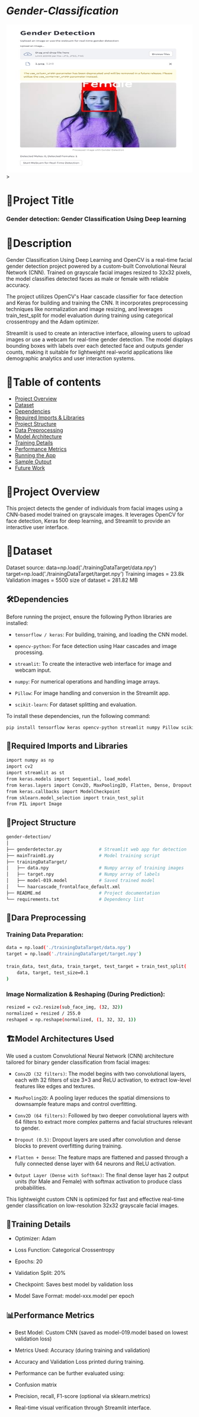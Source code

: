 # *Gender-Classification*
<img src="gender detection (2).jpeg" alt="Gender Detection Sample Output" width="800" height="400">>
# 📑Project Title  
### Gender detection: Gender Classification Using Deep learning
# 📌Description
Gender Classification Using Deep Learning and OpenCV is a real-time facial gender detection project powered by a custom-built Convolutional Neural Network (CNN). Trained on grayscale facial images resized to 32x32 pixels, the model classifies detected faces as male or female with reliable accuracy.

The project utilizes OpenCV's Haar cascade classifier for face detection and Keras for building and training the CNN. It incorporates preprocessing techniques like normalization and image resizing, and leverages train_test_split for model evaluation during training using categorical crossentropy and the Adam optimizer.

Streamlit is used to create an interactive interface, allowing users to upload images or use a webcam for real-time gender detection. The model displays bounding boxes with labels over each detected face and outputs gender counts, making it suitable for lightweight real-world applications like demographic analytics and user interaction systems.
# 📌Table of contents
- [Project Overview](#project-Overview)
- [Dataset](#datasets)
- [Dependencies](#dependencies)
- [Required Imports & Libraries](#required-imports-Libraries)
- [Project Structure](#project-Structure)
- [Data Preprocessing](#data-Preprocessing)
- [Model Architecture](#model-architecture)
- [Training Details](#training-Details)
- [Performance Metrics](#performance-Metrics)
- [Running the App](#running-the-App)
- [Sample Output](#sample-Output)
- [Future Work](#future-Work)
# 📌Project Overview
This project detects the gender of individuals from facial images using a CNN-based model trained on grayscale images. It leverages OpenCV for face detection, Keras for deep learning, and Streamlit to provide an interactive user interface.

# 📂Dataset
Dataset source:
data=np.load('./trainingDataTarget/data.npy')
target=np.load('./trainingDataTarget/target.npy')
Training images = 23.8k
Validation images = 5500
size of dataset = 281.82 MB

## 🛠️Dependencies
Before running the project, ensure the following Python libraries are installed:

- `tensorflow / keras`: For building, training, and loading the CNN model.

- `opencv-python`: For face detection using Haar cascades and image processing.

- `streamlit`: To create the interactive web interface for image and webcam input.

- `numpy`: For numerical operations and handling image arrays.

- `Pillow`: For image handling and conversion in the Streamlit app.

- `scikit-learn`: For dataset splitting and evaluation.

To install these dependencies, run the following command:

```sh
pip install tensorflow keras opencv-python streamlit numpy Pillow scikit-learn
```
## 📌Required Imports and Libraries
```sh
import numpy as np
import cv2
import streamlit as st
from keras.models import Sequential, load_model
from keras.layers import Conv2D, MaxPooling2D, Flatten, Dense, Dropout
from keras.callbacks import ModelCheckpoint
from sklearn.model_selection import train_test_split
from PIL import Image
```
##  📁Project Structure
```sh
gender-detection/
│
├── genderdetector.py              # Streamlit web app for detection
├── mainTrain01.py                 # Model training script
├── trainingDataTarget/
│   ├── data.npy                   # Numpy array of training images
│   ├── target.npy                 # Numpy array of labels
│   ├── model-019.model            # Saved trained model
│   └── haarcascade_frontalface_default.xml
├── README.md                      # Project documentation
└── requirements.txt               # Dependency list
```
## 🔄Dara Preprocessing
### Training Data Preparation:
```sh
data = np.load('./trainingDataTarget/data.npy')
target = np.load('./trainingDataTarget/target.npy')

train_data, test_data, train_target, test_target = train_test_split(
    data, target, test_size=0.1
)
```
### Image Normalization & Reshaping (During Prediction):
```sh
resized = cv2.resize(sub_face_img, (32, 32))
normalized = resized / 255.0
reshaped = np.reshape(normalized, (1, 32, 32, 1))
```
## 🏗️Model Architectures Used
We used a custom Convolutional Neural Network (CNN) architecture tailored for binary gender classification from facial images:

- `Conv2D (32 filters)`: The model begins with two convolutional layers, each with 32 filters of size 3×3 and ReLU activation, to extract low-level features like edges and textures.

- `MaxPooling2D`: A pooling layer reduces the spatial dimensions to downsample feature maps and control overfitting.

- `Conv2D (64 filters)`: Followed by two deeper convolutional layers with 64 filters to extract more complex patterns and facial structures relevant to gender.

- `Dropout (0.5)`: Dropout layers are used after convolution and dense blocks to prevent overfitting during training.

- `Flatten + Dense`: The feature maps are flattened and passed through a fully connected dense layer with 64 neurons and ReLU activation.

- `Output Layer (Dense with Softmax)`: The final dense layer has 2 output units (for Male and Female) with softmax activation to produce class probabilities.

This lightweight custom CNN is optimized for fast and effective real-time gender classification on low-resolution 32x32 grayscale facial images.

## 🎯Training Details

- Optimizer: Adam

- Loss Function: Categorical Crossentropy

- Epochs: 20

- Validation Split: 20%

- Checkpoint: Saves best model by validation loss

- Model Save Format: model-xxx.model per epoch
  
## 📊Performance Metrics

- Best Model: Custom CNN (saved as model-019.model based on lowest validation loss)

- Metrics Used: Accuracy (during training and validation)

- Accuracy and Validation Loss printed during training.

- Performance can be further evaluated using:

- Confusion matrix

- Precision, recall, F1-score (optional via sklearn.metrics)

- Real-time visual verification through Streamlit interface.






